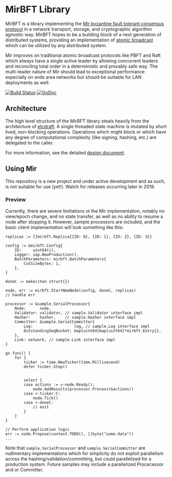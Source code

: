# MirBFT Library

MirBFT is a library implementing the [Mir byzantine fault tolerant consensus protocol](https://arxiv.org/abs/1906.05552) in a network transport, storage, and cryptographic algorithm agnostic way.  MirBFT hopes to be a building block of a next generation of distributed systems, providing an implementation of [atomic broadcast](https://en.wikipedia.org/wiki/Atomic_broadcast) which can be utilized by any distributed system.

Mir improves on traditional atomic broadcast protocols like PBFT and Raft which always have a single active leader by allowing concurrent leaders and reconciling total order in a deterministic and provably safe way.  The multi-leader nature of Mir should lead to exceptional performance especially on wide area networks but should be suitable for LAN deployments as well.

[![Build Status](https://travis-ci.org/IBM/mirbft.svg?branch=master)](https://travis-ci.org/IBM/mirbft)
[![GoDoc](https://godoc.org/github.com/IBM/mirbft?status.svg)](https://godoc.org/github.com/IBM/mirbft)

## Architecture

The high level structure of the MirBFT library steals heavily from the architecture of [etcdraft](https://github.com/etcd-io/etcd/tree/master/raft). A single threaded state machine is mutated by short lived, non-blocking operations.  Operations which might block or which have any degree of computational complexity (like signing, hashing, etc.) are delegated to the caller.

For more information, see the detailed [design document](/docs/Design.md).

## Using Mir
 
This repository is a new project and under active development and as such, is not suitable for use (yet!). Watch for releases occurring later in 2019.

### Preview

Currently, there are severe limitations ot the Mir implementation, notably no view/epoch change, and no state transfer, as well as no ability to resume a node after stopping it.  However, sample processors are included, and the basic client implementation will look something like this:

```
replicas := []mirbft.Replica{{ID: 0}, {ID: 1}, {ID: 2}, {ID: 3}}

config := &mirbft.Config{
	ID:     uint64(i),
	Logger: zap.NewProduction(),
	BatchParameters: mirbft.BatchParameters{
		CutSizeBytes: 1,
	},
}

doneC := make(chan struct{})

node, err := mirbft.StartNewNode(config, doneC, replicas)
// handle err

processor := &sample.SerialProcessor{
	Node:      node,
	Validator: validator, // sample.Validator interface impl
	Hasher:    hasher,    // sample.Hasher interface impl
	Committer: &sample.SerialCommitter{
		Log:                  log, // sample.Log interface impl
		OutstandingSeqBucket: map[uint64]map[uint64]*mirbft.Entry{},
	},
	Link: network, // sample.Link interface impl
}

go func() {
	for {
		ticker := time.NewTicker(time.Millisecond)
		defer ticker.Stop()


		select {
		case actions := <-node.Ready():
			node.AddResults(processor.Process(&actions))
		case <-ticker.C:
			node.Tick()
		case <-doneC:
			// exit
		}
	}
}

// Perform application logic
err := node.Propose(context.TODO(), []byte("some-data"))
...
```

Note that `sample.SerialProcessor` and `sample.SerialCommitter` are rudimentary implementations which for simplicity do not exploit parallelism across the hashing/validation/committing, but could parallelized for a production system.  Future samples may include a parallelized Procecessor and or Committer.
